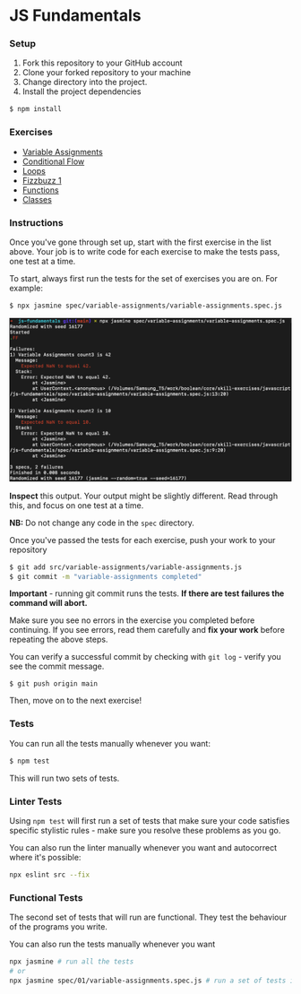 # JS Fundamentals

### Setup

1. Fork this repository to your GitHub account
2. Clone your forked repository to your machine
3. Change directory into the project.
4. Install the project dependencies

```sh
$ npm install
```

### Exercises
- [Variable Assignments](./src/variable-assignments)
- [Conditional Flow](./src/conditional-flow)
- [Loops](./src/loops)
- [Fizzbuzz 1](./src/fizzbuzz)
- [Functions](./src/functions)
- [Classes](./src/functions)


### Instructions

Once you've gone through set up, start with the first exercise in the list above. Your job is to write code for each exercise to make the tests pass, one test at a time.

To start, always first run the tests for the set of exercises you are on. For example:
```sh
$ npx jasmine spec/variable-assignments/variable-assignments.spec.js
```
![](./_images/test-output1.png)

**Inspect** this output. Your output might be slightly different. Read through this, and focus on one test at a time.

**NB:** Do not change any code in the `spec` directory.

Once you've passed the tests for each exercise, push your work to your repository
```sh
$ git add src/variable-assignments/variable-assignments.js
$ git commit -m "variable-assignments completed"
```
**Important** - running git commit runs the tests. **If there are test failures the command will abort.**


Make sure you see no errors in the exercise you completed before continuing. If you see errors, read them carefully and **fix your work** before repeating the above steps.

You can verify a successful commit by checking with `git log` - verify you see the commit message.
```
$ git push origin main
```
Then, move on to the next exercise!


### Tests
You can run all the tests manually whenever you want:
```sh
$ npm test
```

This will run two sets of tests.

### Linter Tests
Using `npm test` will first run a set of tests that make sure your code satisfies specific stylistic rules - make sure you resolve these problems as you go.

You can also run the linter manually whenever you want and autocorrect where it's possible:
```sh
npx eslint src --fix
```

### Functional Tests
The second set of tests that will run are functional. They test the behaviour of the programs you write.

You can also run the tests manually whenever you want
```sh
npx jasmine # run all the tests
# or
npx jasmine spec/01/variable-assignments.spec.js # run a set of tests in a spec file
```
